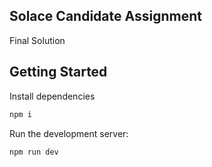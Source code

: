 ## Solace Candidate Assignment

Final Solution

## Getting Started

Install dependencies

```bash
npm i
```

Run the development server:

```bash
npm run dev
```
